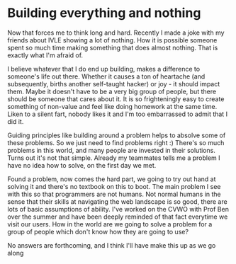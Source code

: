 Building everything and nothing
===

Now that forces me to think long and hard. Recently I made a joke with my friends about IVLE showing a lot of nothing. How it is possible someone spent so much time making something that does almost nothing. That is exactly what I'm afraid of.

I believe whatever that I do end up building, makes a difference to someone's life out there. Whether it causes a ton of heartache (and subsequently, births another self-taught hacker) or joy - it should impact them. Maybe it doesn't have to be a very big group of people, but there should be someone that cares about it. It is so frighteningly easy to create something of non-value and feel like doing homework at the same time. Liken to a silent fart, nobody likes it and I'm too embarrassed to admit that I did it.

Guiding principles like building around a problem helps to absolve some of these problems. So we just need to find problems right :) There's so much problems in this world, and many people are invested in their solutions. Turns out it's not that simple. Already my teammates tells me a problem I have no idea how to solve, on the first day we met.

Found a problem, now comes the hard part, we going to try out hand at solving it and there's no textbook on this to boot. The main problem I see with this so that programmers are not humans. Not normal humans in the sense that their skills at navigating the web landscape is so good, there are lots of basic assumptions of ability. I've worked on the CVWO with Prof Ben over the summer and have been deeply reminded of that fact everytime we visit our users. How in the world are we going to solve a problem for a group of people which don't know how they are going to use?

No answers are forthcoming, and I think I'll have make this up as we go along